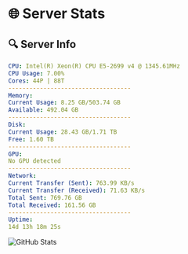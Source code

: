 # 🌐 Server Stats
## 🔍 Server Info
```yaml
CPU: Intel(R) Xeon(R) CPU E5-2699 v4 @ 1345.61MHz
CPU Usage: 7.00%
Cores: 44P | 88T
-----------------------------------
Memory:
Current Usage: 8.25 GB/503.74 GB
Available: 492.04 GB
-----------------------------------
Disk:
Current Usage: 28.43 GB/1.71 TB
Free: 1.60 TB
-----------------------------------
GPU:
No GPU detected
-----------------------------------
Network:
Current Transfer (Sent): 763.99 KB/s
Current Transfer (Received): 71.63 KB/s
Total Sent: 769.76 GB
Total Received: 161.56 GB
-----------------------------------
Uptime:
14d 13h 18m 25s
```
![GitHub Stats](https://img.shields.io/badge/Updated-2025-05-04_06:27:13-blue)